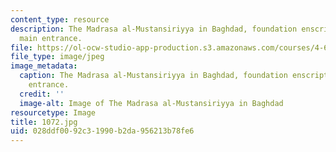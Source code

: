 ```yaml
---
content_type: resource
description: The Madrasa al-Mustansiriyya in Baghdad, foundation enscription above
  main entrance.
file: https://ol-ocw-studio-app-production.s3.amazonaws.com/courses/4-614-religious-architecture-and-islamic-cultures-fall-2002/028ddf0092c31990b2da956213b78fe6_1072.jpg
file_type: image/jpeg
image_metadata:
  caption: The Madrasa al-Mustansiriyya in Baghdad, foundation enscription above main
    entrance.
  credit: ''
  image-alt: Image of The Madrasa al-Mustansiriyya in Baghdad
resourcetype: Image
title: 1072.jpg
uid: 028ddf00-92c3-1990-b2da-956213b78fe6
---
```


